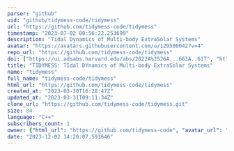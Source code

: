 ```yaml
---
parser: "github"
uid: "github/tidymess-code/tidymess"
url: "https://github.com/tidymess-code/tidymess"
timestamp: "2023-07-02 00:56:22.253699"
description: "Tidal Dynamics of Multi-body ExtraSolar Systems"
avatar: "https://avatars.githubusercontent.com/u/129500042?v=4"
repo_url: "https://github.com/tidymess-code/tidymess"
doi: ["https://ui.adsabs.harvard.edu/abs/2022A%2526A...661A..61T", "https://ui.adsabs.harvard.edu/abs/2023MNRAS.522.2885B", "https://ui.adsabs.harvard.edu/abs/2023ascl.soft06004B/abstract"]
title: "TIDYMESS: TIdal DYnamics of Multi-body ExtraSolar Systems"
name: "tidymess"
full_name: "tidymess-code/tidymess"
html_url: "https://github.com/tidymess-code/tidymess"
created_at: "2023-03-30T16:28:47Z"
updated_at: "2023-03-31T09:11:34Z"
clone_url: "https://github.com/tidymess-code/tidymess.git"
size: 84
language: "C++"
subscribers_count: 1
owner: {"html_url": "https://github.com/tidymess-code", "avatar_url": "https://avatars.githubusercontent.com/u/129500042?v=4", "login": "tidymess-code", "type": "User"}
date: "2023-12-02 14:20:07.591646"
---
```

